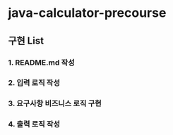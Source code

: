 # java-calculator-precourse

## 구현 List

### 1. README.md 작성

### 2. 입력 로직 작성

### 3. 요구사항 비즈니스 로직 구현

### 4. 출력 로직 작성
